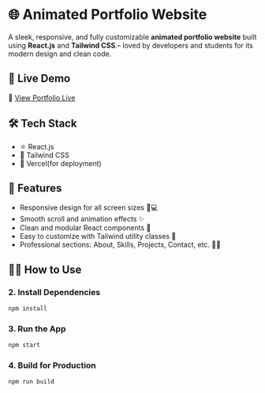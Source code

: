 # 🌐 Animated Portfolio Website

A sleek, responsive, and fully customizable **animated portfolio website** built using **React.js** and **Tailwind CSS**.– loved by developers and students for its modern design and clean code.

## 🚀 Live Demo

🔗 [View Portfolio Live](https://portfolio-eight-phi-ur3sxw0suu.vercel.app/)

## 🛠️ Tech Stack

- ⚛️ React.js
- 🎨 Tailwind CSS
- 💾 Vercel(for deployment)

## 📁 Features

- Responsive design for all screen sizes 📱💻
- Smooth scroll and animation effects ✨
- Clean and modular React components 🧩
- Easy to customize with Tailwind utility classes 🎯
- Professional sections: About, Skills, Projects, Contact, etc. 👨‍💻


## 🧑‍💻 How to Use

### 2. Install Dependencies

```bash
npm install
```

### 3. Run the App

```bash
npm start
```

### 4. Build for Production

```bash
npm run build
```
